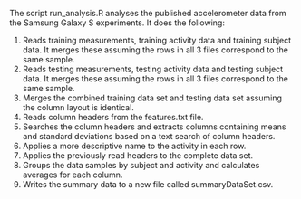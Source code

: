 The script run_analysis.R analyses the published accelerometer data from the Samsung Galaxy S experiments.  It does the following:

1.  Reads training measurements, training activity data and training subject data.  It merges these assuming the rows in all 3 files correspond to the same sample.
2.  Reads testing measurements, testing activity data and testing subject data.  It merges these assuming the rows in all 3 files correspond to the same sample.
3.  Merges the combined training data set and testing data set assuming the column layout is identical.
4.  Reads column headers from the features.txt file.
5.  Searches the column headers and extracts columns containing means and standard deviations based on a text search of column headers.
6.  Applies a more descriptive name to the activity in each row.
7.  Applies the previously read headers to the complete data set.
8.  Groups the data samples by subject and activity and calculates averages for each column.
9.  Writes the summary data to a new file called summaryDataSet.csv.